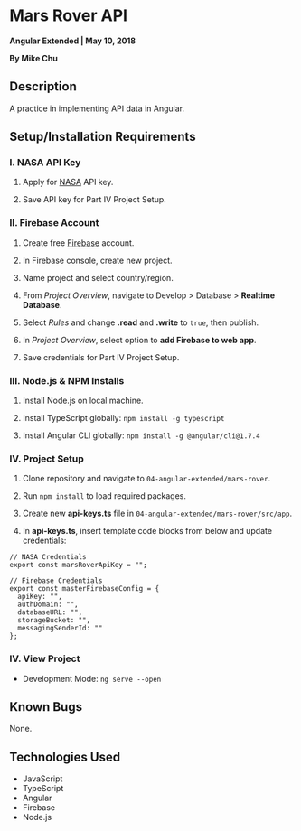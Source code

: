 # Mars Rover API

**Angular Extended | May 10, 2018**

**By Mike Chu**

## Description

A practice in implementing API data in Angular.

## Setup/Installation Requirements

### I. NASA API Key

1. Apply for [NASA](https://api.nasa.gov/) API key.

2. Save API key for Part IV Project Setup.

### II. Firebase Account

1. Create free [Firebase](http://firebase.google.com/) account.

2. In Firebase console, create new project.

3. Name project and select country/region.

4. From *Project Overview*, navigate to Develop > Database > **Realtime Database**.

5. Select *Rules* and change **.read** and **.write** to `true`, then publish.

6. In *Project Overview*, select option to **add Firebase to web app**.

7. Save credentials for Part IV Project Setup.

### III. Node.js & NPM Installs

1. Install Node.js on local machine.

2. Install TypeScript globally: `npm install -g typescript`

3. Install Angular CLI globally: `npm install -g @angular/cli@1.7.4`

### IV. Project Setup

1. Clone repository and navigate to `04-angular-extended/mars-rover`.

2. Run `npm install` to load required packages.

3. Create new **api-keys.ts** file in `04-angular-extended/mars-rover/src/app`.

4. In **api-keys.ts**, insert template code blocks from below and update credentials:
```
// NASA Credentials
export const marsRoverApiKey = "";
```
```
// Firebase Credentials
export const masterFirebaseConfig = {
  apiKey: "",
  authDomain: "",
  databaseURL: "",
  storageBucket: "",
  messagingSenderId: ""
};
```

### IV. View Project

- Development Mode: `ng serve --open`

## Known Bugs

None.

## Technologies Used

- JavaScript
- TypeScript
- Angular
- Firebase
- Node.js
